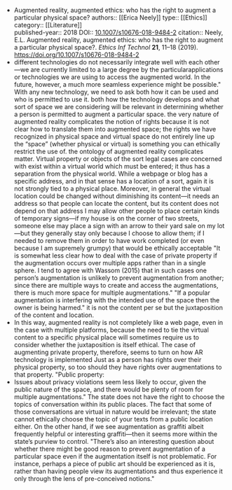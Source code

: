 - Augmented reality, augmented ethics: who has the right to augment a particular physical space?
  authors::  [[Erica Neely]]
  type:: [[Ethics]] 
  category:: [[Literature]]  
  published-year:: 2018
  DOI:: [10.1007/s10676-018-9484-2](https://doi.org/10.1007/s10676-018-9484-2) 
  citation:: Neely, E.L. Augmented reality, augmented ethics: who has the right to augment a particular physical space?. *Ethics Inf Technol* **21**, 11–18 (2019). https://doi.org/10.1007/s10676-018-9484-2
- different technologies do not necessarily integrate well with each other—we are currently limited to a large degree by the particularapplications or technologies we are using to access
  the augmented world. In the future, however, a much more
  seamless experience might be possible."
  With any new technology, we need to ask both how it can be used and who is permitted to use it.
  both how the technology develops and what sort of space we are considering will be relevant in determining whether a person is permitted to augment a particular space.
  the very nature of augmented reality complicates the notion of rights because it is not clear how to translate them into augmented space; the rights we have recognized in physical space and virtual space do not entirely line up
  the “space” (whether physical or virtual) is something you can ethically restrict the use of.
  the ontology of augmented reality complicates matter. Virtual property or objects of the sort legal cases are concerned with exist within a virtual world which must be entered; it thus has a separation from the physical world.
  While a webpage or blog has a specific address, and in that sense has a location of a sort, again it is not strongly tied to a physical place. Moreover, in general the virtual location could be changed without diminishing its content—it needs an address so that people can locate the content, but its content does not depend on that address
  I may allow other people to place certain kinds of temporary signs—if my house is on the corner of two streets, someone else may place a sign with an arrow to their yard sale on my lot—but they generally stay only because I choose to allow them; if I needed to remove them in order to have work completed (or even because I am supremely grumpy) that would be ethically acceptable
  "It is somewhat less clear how to deal with the case of private property if the augmentation occurs over multiple apps rather than in a single sphere. I tend to agree with Wassom
  (2015) that in such cases one person’s augmentation is unlikely to prevent augmentation from another; since there are multiple ways to create and access the augmentations, there is much more space for multiple augmentations."
  "If a popular augmentation is interfering with the intended use of the space then the owner is
  being harmed."
  it is not the content per se but the juxtaposition of the content and location.
- In this way, augmented reality is not completely like a web page, even in the case with multiple platforms, because the need to tie the virtual content to a specific physical place will sometimes require us to consider whether the juxtaposition is itself ethical. 
  The case of augmenting private property, therefore, seems to turn on how AR technology is implemented
  Just as a person has rights over their physical property, so too should they have rights over augmentations to that property.
  "Public property:
- Issues about privacy violations seem less likely to occur, given the public nature of the space, and there would be plenty of room for multiple augmentations."
  The state does not have the right to choose the topics of conversation within its public places. The fact that some of those conversations are virtual in nature would be irrelevant; the state cannot ethically choose the topic of your texts from a public location either.
  On the other hand, if we see augmentation as graffiti albeit frequently helpful or interesting graffiti—then it seems more within the state’s purview to control.
  "There’s also an interesting question about whether there might be good reason to prevent augmentation of a particular space even if the augmentation itself is not problematic. For instance, perhaps a piece of public art should be experienced as it is, rather than having people
  view its augmentations and thus experience it only through the lens of pre-conceived notions."